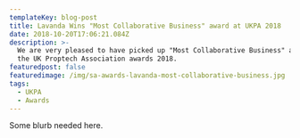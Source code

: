 ```yaml
---
templateKey: blog-post
title: Lavanda Wins "Most Collaborative Business" award at UKPA 2018
date: 2018-10-20T17:06:21.084Z
description: >-
  We are very pleased to have picked up "Most Collaborative Business" award at
  the UK Proptech Association awards 2018.
featuredpost: false
featuredimage: /img/sa-awards-lavanda-most-collaborative-business.jpg
tags:
  - UKPA
  - Awards
---
```

Some blurb needed here.
